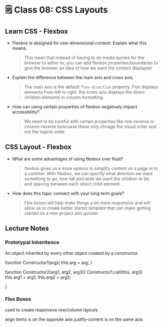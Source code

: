 # 🗒️ Class 08: CSS Layouts

## Learn CSS - Flexbox

- Flexbox is designed for one-dimensional content. Explain what this means.

    > This mean that instead of having to do media quiries for the browser to adher to, you can add flexbox properties/boundaries to give the browser an idea of how we want the content displayed

- Explain the difference between the main axis and cross axis.

    > The main axis is the default `flex-direction` property. Flex displays elements from left to right. the cross axis displays the direct children elements in column formatting.

- How can using certain properties of flexbox negatively impact accessibility?

    > We need to be careful with certain properties like row-reverse or column-reverse beecuase these only chnage the visual order and not the logicla order.

## CSS Layout - Flexbox

- What are some advantages of using flexbox over float?

    > flexbox gives us a more options to simplify content on a page or in a continer. With flexbox, we can specify what direction we want something to go, how tall and wide we want the children to be, and spacing between each direct child element.

- How does this topic connect with your long term goals?

    > Flex boxes will help make things a lot more responsive and will allow us to create better starter template that can make getting started on a new project alot quicker.

## Lecture Notes

### Prototypal Inheritence

An object inherited by every other object created by a constructor.

function Constructor1(arg){
    this.arg = arg;
}

function Constructor2(arg1, arg2, arg3){
    Constructor1.call(this, arg3)
    this.arg1 = arg1;
    this.arg2 = arg2;

}

### Flex Boxes

used to create responsive row/column layouts

align items is on the opposite axis
justify-content is on the same axis
